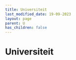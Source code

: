 ```yaml
---
title: Universiteit
last_modified_date: 19-09-2023
layout: page
parent: U
has_children: false
---
```


Universiteit
============

